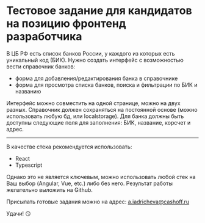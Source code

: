 # Тестовое задание для кандидатов на позицию фронтенд разработчика

В ЦБ РФ есть список банков России, у каждого из которых есть уникальный код (БИК).
Нужно создать интерфейс с возможностью вести справочник банков:
* форма для добавления/редактирования банка в справочнике
* форма для просмотра списка банков, поиска и фильтрации по БИК и названию

Интерфейс можно совместить на одной странице, можно на двух разных. Справочник должен сохраняться на постоянной основе (можно использовать любую бд, или localstorage).
Для банка должны быть доступны следующие поля для заполнения: БИК, название, корсчет и адрес.
***
В качестве стека рекомендуется использовать: 
* React
* Typescript

Однако это не является ключевым, можно использовать любой стек на Ваш выбор (Angular, Vue, etc.) либо без него.
Результат работы желательно выложить на Github.

Присылать готовые задания можно на адрес: <a.iadricheva@cashoff.ru>

Удачи! :smirk:
